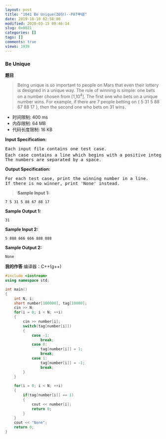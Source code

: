 ```yaml
---
layout: post
title: "1041 Be Unique(20分)--PAT甲级"
date: 2019-10-10 02:58:00
modified: 2020-03-15 09:46:14
slug: 0x0021
categories: []
tags: []
comments: true
views: 1939
---
```

<h3>Be Unique</h3>
<b>题目</b>
<blockquote>Being unique is so important to people on Mars that even their lottery is designed in a unique way. The rule of winning is simple: one bets on a number chosen from [1,10<sup>4</sup>]. <!--more-->The first one who bets on a unique number wins. For example, if there are 7 people betting on { 5 31 5 88 67 88 17 }, then the second one who bets on 31 wins.</blockquote>

- 时间限制: 400 ms
- 内存限制: 64 MB
- 代码长度限制: 16 KB

**Input Specification:**
<pre>
Each input file contains one test case. 
Each case contains a line which begins with a positive integer N (≤10<sup>5</sup>) and then followed by N bets. 
The numbers are separated by a space.
</pre>

**Output Specification:**
<pre>
For each test case, print the winning number in a line. 
If there is no winner, print 'None' instead.
</pre>

> **Sample Input 1:**
```
7 5 31 5 88 67 88 17
```
**Sample Output 1:**
```
31
```
**Sample Input 2:**
```
5 888 666 666 888 888
```
**Sample Output 2:**
```
None
```

**我的作答**
编译器：C++(g++)
```cpp
#include <iostream>
using namespace std;

int main()
{
    int N, i;
	short number[100000], tag[10000];
    cin >> N;
    for(i = 0; i < N; ++i)
    {
    	cin >> number[i];
    	switch(tag[number[i]])
    	{
    		case -1:
				break;
			case 0:
				tag[number[i]] = 1;
				break;
			case 1:
				tag[number[i]] = -1;
				break;
		}
	}
	
	for(i = 0; i < N; ++i)
	{
		if(tag[number[i]] == 1)
		{
			cout << number[i];
			return 0;
		}
	}
	cout << "None";
	return 0;
}
```